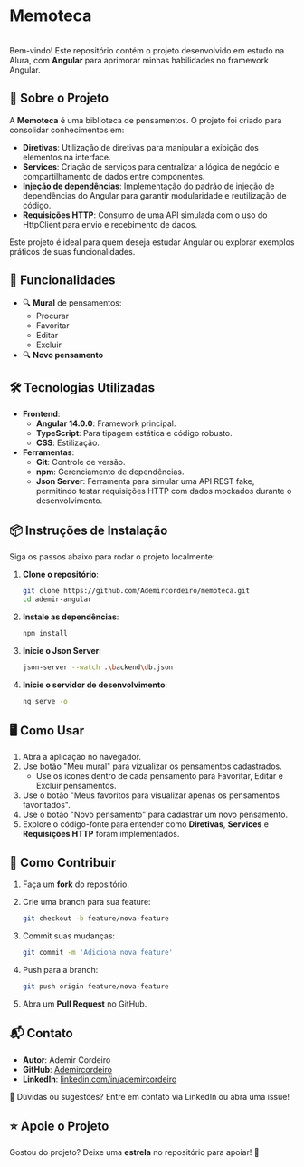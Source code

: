 # Memoteca

\
Bem-vindo! Este repositório contém o projeto desenvolvido em estudo na Alura, com **Angular** para aprimorar minhas habilidades no framework Angular.

## 📖 Sobre o Projeto

A **Memoteca** é uma biblioteca de pensamentos. O projeto foi criado para consolidar conhecimentos em:

- **Diretivas**: Utilização de diretivas para manipular a exibição dos elementos na interface.
- **Services**: Criação de serviços para centralizar a lógica de negócio e compartilhamento de dados entre componentes.
- **Injeção de dependências**: Implementação do padrão de injeção de dependências do Angular para garantir modularidade e reutilização de código.
- **Requisições HTTP**: Consumo de uma API simulada com o uso do HttpClient para envio e recebimento de dados.

Este projeto é ideal para quem deseja estudar Angular ou explorar exemplos práticos de suas funcionalidades.

## 🚀 Funcionalidades

- 🔍 **Mural** de pensamentos:
  - Procurar
  - Favoritar
  - Editar
  - Excluir
- 🔍 **Novo pensamento**

## 🛠️ Tecnologias Utilizadas

- **Frontend**:
  - **Angular 14.0.0**: Framework principal.
  - **TypeScript**: Para tipagem estática e código robusto.
  - **CSS**: Estilização.
- **Ferramentas**:
  - **Git**: Controle de versão.
  - **npm**: Gerenciamento de dependências.
  - **Json Server**: Ferramenta para simular uma API REST fake, permitindo testar requisições HTTP com dados mockados durante o desenvolvimento.

## 📦 Instruções de Instalação

Siga os passos abaixo para rodar o projeto localmente:

1. **Clone o repositório**:

   ```bash
   git clone https://github.com/Ademircordeiro/memoteca.git
   cd ademir-angular
   ```

2. **Instale as dependências**:

   ```bash
   npm install
   ```

3. **Inicie o Json Server**:

   ```bash
   json-server --watch .\backend\db.json
   ```

4. **Inicie o servidor de desenvolvimento**:

   ```bash
   ng serve -o
   ```

## 🖥️ Como Usar

1. Abra a aplicação no navegador.
2. Use botão "Meu mural" para vizualizar os pensamentos cadastrados.
   - Use os ícones dentro de cada pensamento para Favoritar, Editar e Excluir pensamentos.
3. Use o botão "Meus favoritos para visualizar apenas os pensamentos favoritados".
4. Use o botão "Novo pensamento" para cadastrar um novo pensamento.
5. Explore o código-fonte para entender como **Diretivas**, **Services** e **Requisições HTTP** foram implementados.

## 🤝 Como Contribuir

1. Faça um **fork** do repositório.

2. Crie uma branch para sua feature:

   ```bash
   git checkout -b feature/nova-feature
   ```

3. Commit suas mudanças:

   ```bash
   git commit -m 'Adiciona nova feature'
   ```

4. Push para a branch:

   ```bash
   git push origin feature/nova-feature
   ```

5. Abra um **Pull Request** no GitHub.

## 📬 Contato

- **Autor**: Ademir Cordeiro
- **GitHub**: [Ademircordeiro](https://github.com/Ademircordeiro)
- **LinkedIn**: [linkedin.com/in/ademircordeiro](https://www.linkedin.com/in/ademircordeiro/)

📧 Dúvidas ou sugestões? Entre em contato via LinkedIn ou abra uma issue!

## ⭐ Apoie o Projeto

Gostou do projeto? Deixe uma **estrela** no repositório para apoiar! 🚀
